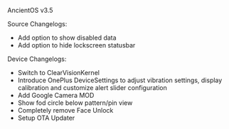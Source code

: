 AncientOS v3.5

Source Changelogs:
- Add option to show disabled data
- Add option to hide lockscreen statusbar

Device Changelogs:
- Switch to ClearVisionKernel
- Introduce OnePlus DeviceSettings to adjust vibration settings, display calibration and customize alert slider configuration
- Add Google Camera MOD
- Show fod circle below pattern/pin view
- Completely remove Face Unlock
- Setup OTA Updater
